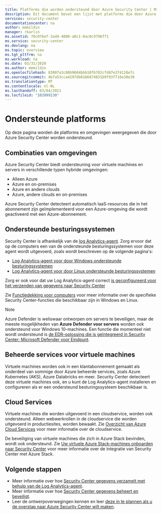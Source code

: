 ```yaml
---
title: Platforms die worden ondersteund door Azure Security Center | Microsoft Docs
description: Dit document bevat een lijst met platforms die door Azure Security Center worden ondersteund.
services: security-center
documentationcenter: na
author: memildin
manager: rkarlin
ms.assetid: 70c076ef-3ad4-4000-a0c1-0ac0c9796ff1
ms.service: security-center
ms.devlang: na
ms.topic: overview
ms.tgt_pltfrm: na
ms.workload: na
ms.date: 03/31/2020
ms.author: memildin
ms.openlocfilehash: 83007a3c80b9604bbb10fb702cfd87e374128e7c
ms.sourcegitcommit: 4b7a53cca4197db8166874831b9f93f716e38e30
ms.translationtype: MT
ms.contentlocale: nl-NL
ms.lasthandoff: 03/04/2021
ms.locfileid: "102099230"
---
```

# <a name="supported-platforms"></a>Ondersteunde platforms 

Op deze pagina worden de platforms en omgevingen weergegeven die door Azure Security Center worden ondersteund.

## <a name="combinations-of-environments"></a>Combinaties van omgevingen <a name="vm-server"></a>

Azure Security Center biedt ondersteuning voor virtuele machines en servers in verschillende typen hybride omgevingen:

* Alleen Azure
* Azure en on-premises
* Azure en andere clouds
* Azure, andere clouds en on-premises

Azure Security Center detecteert automatisch IaaS-resources die in het abonnement zijn geïmplementeerd voor een Azure-omgeving die wordt geactiveerd met een Azure-abonnement.

## <a name="supported-operating-systems"></a>Ondersteunde besturingssystemen

Security Center is afhankelijk van de [log Analytics-agent](../azure-monitor/agents/agents-overview.md#log-analytics-agent). Zorg ervoor dat op de computers een van de ondersteunde besturingssystemen voor deze agent wordt uitgevoerd, zoals wordt beschreven op de volgende pagina's:

* [Log Analytics-agent voor door Windows ondersteunde besturingssystemen](../azure-monitor/agents/agents-overview.md#supported-operating-systems)
* [Log Analytics-agent voor door Linux ondersteunde besturingssystemen](../azure-monitor/agents/agents-overview.md#supported-operating-systems)

Zorg er ook voor dat uw Log Analytics-agent correct [is geconfigureerd voor het verzenden van gegevens naar Security Center](security-center-enable-data-collection.md#manual-agent)

Zie [Functiedekking voor computers](security-center-services.md) voor meer informatie over de specifieke Security Center-functies die beschikbaar zijn in Windows en Linux.

> [!NOTE]
> Azure Defender is weliswaar ontworpen om servers te beveiligen, maar de meeste mogelijkheden van **Azure Defender voor servers** worden ook ondersteund voor Windows 10-machines. Een functie die momenteel niet wordt ondersteund is [de EDR-oplossing die is geïntegreerd in Security Center: Microsoft Defender voor Eindpunt](security-center-wdatp.md).

## <a name="managed-virtual-machine-services"></a>Beheerde services voor virtuele machines <a name="virtual-machine"></a>

Virtuele machines worden ook in een klantabonnement gemaakt als onderdeel van sommige door Azure beheerde services, zoals Azure Kubernetes (AKS), Azure Databricks en meer. Security Center detecteert deze virtuele machines ook, en u kunt de Log Analytics-agent installeren en configureren als er een ondersteund besturingssysteem beschikbaar is.

## <a name="cloud-services"></a>Cloud Services <a name="cloud-services"></a>

Virtuele machines die worden uitgevoerd in een cloudservice, worden ook ondersteund. Alleen webwerkrollen in de cloudservice die worden uitgevoerd in productiesites, worden bewaakt. Zie [Overzicht van Azure Cloud Services](../cloud-services/cloud-services-choose-me.md) voor meer informatie over de cloudservice.

De beveiliging van virtuele machines die zich in Azure Stack bevinden, wordt ook ondersteund. Zie [Uw virtuele Azure Stack-machines onboarden naar Security Center](quickstart-onboard-machines.md) voor meer informatie over de integratie van Security Center met Azure Stack. 

## <a name="next-steps"></a>Volgende stappen

- Meer informatie over hoe [Security Center gegevens verzamelt met behulp van de Log Analytics-agent](security-center-enable-data-collection.md).
- Meer informatie over hoe [Security Center gegevens beheert en beveiligt](security-center-data-security.md).
- Leer de ontwerpoverwegingen kennen en leer [deze in te plannen als u de overstap naar Azure Security Center wilt maken](security-center-planning-and-operations-guide.md).